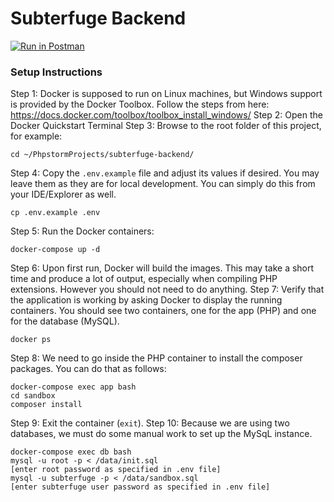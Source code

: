 # Subterfuge Backend

[![Run in Postman](https://run.pstmn.io/button.svg)](https://app.getpostman.com/run-collection/832fc79f1e130e713524)

### Setup Instructions

Step 1: Docker is supposed to run on Linux machines, but Windows support is provided by the Docker Toolbox. Follow the steps from here: https://docs.docker.com/toolbox/toolbox_install_windows/
Step 2: Open the Docker Quickstart Terminal
Step 3: Browse to the root folder of this project, for example:
```shell script
cd ~/PhpstormProjects/subterfuge-backend/
```
Step 4: Copy the `.env.example` file and adjust its values if desired. You may leave them as they are for local development. You can simply do this from your IDE/Explorer as well.
```shell script
cp .env.example .env
```
Step 5: Run the Docker containers:
```shell script
docker-compose up -d
```
Step 6: Upon first run, Docker will build the images. This may take a short time and produce a lot of output, especially when compiling PHP extensions. However you should not need to do anything.
Step 7: Verify that the application is working by asking Docker to display the running containers. You should see two containers, one for the app (PHP) and one for the database (MySQL).
```shell script
docker ps
```
Step 8: We need to go inside the PHP container to install the composer packages. You can do that as follows:
```shell script
docker-compose exec app bash
cd sandbox
composer install
```
Step 9: Exit the container (`exit`).
Step 10: Because we are using two databases, we must do some manual work to set up the MySqL instance.
```shell script
docker-compose exec db bash
mysql -u root -p < /data/init.sql
[enter root password as specified in .env file]
mysql -u subterfuge -p < /data/sandbox.sql
[enter subterfuge user password as specified in .env file]
```
